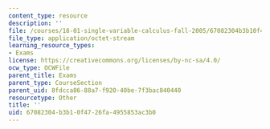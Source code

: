 ```yaml
---
content_type: resource
description: ''
file: /courses/18-01-single-variable-calculus-fall-2005/67082304b3b10f4726fa4955853ac3b0_ocw01f05final.pdf
file_type: application/octet-stream
learning_resource_types:
- Exams
license: https://creativecommons.org/licenses/by-nc-sa/4.0/
ocw_type: OCWFile
parent_title: Exams
parent_type: CourseSection
parent_uid: 8fdcca86-88a7-f920-40be-7f3bac840440
resourcetype: Other
title: ''
uid: 67082304-b3b1-0f47-26fa-4955853ac3b0
---
```

